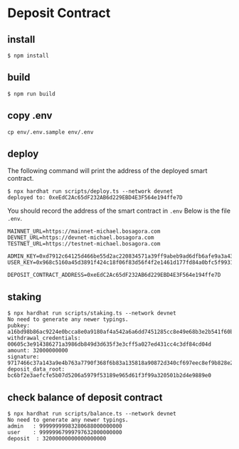 # Deposit Contract

## install
```shell
$ npm install
```

## build
```shell
$ npm run build
```

## copy .env
```shell
cp env/.env.sample env/.env
```

## deploy
The following command will print the address of the deployed smart contract.  
```shell
$ npx hardhat run scripts/deploy.ts --network devnet
deployed to: 0xeEdC2Ac65dF232AB6d229EBD4E3F564e194ffe7D
```

You should record the address of the smart contract in `.env`
Below is the file `.env`.
```shell
MAINNET_URL=https://mainnet-michael.bosagora.com
DEVNET_URL=https://devnet-michael.bosagora.com
TESTNET_URL=https://testnet-michael.bosagora.com

ADMIN_KEY=0xd7912c64125d466be55d2ac220834571a39ff9abeb9ad6dfb6afe9a3a433ba7d
USER_KEY=0x968c5160a45d3891f424c18f06f83d56f4f2e1461d177fd84a0bfc5f993176a1

DEPOSIT_CONTRACT_ADDRESS=0xeEdC2Ac65dF232AB6d229EBD4E3F564e194ffe7D
```

## staking
```shell
$ npx hardhat run scripts/staking.ts --network devnet
No need to generate any newer typings.
pubkey: a16bd98b86ac9224e0bcca8e0a9180af4a542a6a6dd7451285cc8e49e68b3e2b541f60b3790b99041c0a5b96311cb37f
withdrawal_credentials: 00605c3e914386271a3986db849d3d635f3e3cff5a027ed431cc4c3df84cd04d
amount: 32000000000
signature: 9717466c37a143a9e4b763a7790f368f6b83a135818a90872d340cf697eec8ef9b828e2e1c0e911b39dfa46fd12cc5eb11e3f10b62d02d20614371be62d0fce359520f9fe328e5a3d0793acbc6d76613868e1f5463c74d52dfa7e86e1f8aff3c
deposit_data_root: bc6bf2e3aefcfe5b07d5206a5979f53189e965d61f3f99a320501b2d4e9889e0
```

## check balance of deposit contract
```shell
$ npx hardhat run scripts/balance.ts --network devnet
No need to generate any newer typings.
admin   : 99999999983280688000000000
user    : 99999967999797632000000000
deposit  : 32000000000000000000
```

